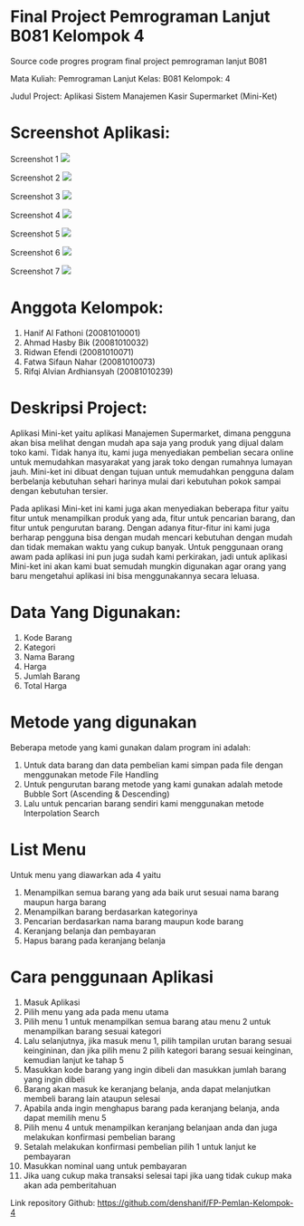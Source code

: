 # Final Project Pemrograman Lanjut B081 Kelompok 4
Source code progres program final project pemrograman lanjut B081

Mata Kuliah: Pemrograman Lanjut
Kelas: B081
Kelompok: 4

Judul Project: Aplikasi Sistem Manajemen Kasir Supermarket (Mini-Ket)

# Screenshot Aplikasi:
Screenshot 1
<img src="/screenshot/screenshot1.jpeg" >

Screenshot 2
<img src="/screenshot/screenshot2.jpeg" >

Screenshot 3
<img src="/screenshot/screenshot3.jpeg" >

Screenshot 4
<img src="/screenshot/screenshot4.jpeg" >

Screenshot 5
<img src="/screenshot/screenshot5.jpeg" >

Screenshot 6
<img src="/screenshot/screenshot7.jpeg" >

Screenshot 7
<img src="/screenshot/screenshot6.jpeg" >


# Anggota Kelompok:
1. Hanif Al Fathoni (20081010001)
2. Ahmad Hasby Bik (20081010032)
3. Ridwan Efendi (20081010071)
4. Fatwa Sifaun Nahar (20081010073)
5. Rifqi Alvian Ardhiansyah (20081010239)

# Deskripsi Project:
Aplikasi Mini-ket yaitu aplikasi Manajemen Supermarket, dimana pengguna akan bisa melihat dengan mudah apa saja yang produk yang dijual dalam toko kami. Tidak hanya itu, kami juga menyediakan pembelian secara online untuk memudahkan masyarakat yang jarak toko dengan rumahnya lumayan jauh. Mini-ket ini dibuat dengan tujuan untuk memudahkan pengguna dalam berbelanja kebutuhan sehari harinya mulai dari kebutuhan pokok sampai dengan kebutuhan tersier.

Pada aplikasi Mini-ket ini kami juga akan menyediakan beberapa fitur yaitu fitur untuk menampilkan produk yang ada, fitur untuk pencarian barang, dan fitur untuk pengurutan barang. Dengan adanya fitur-fitur ini kami juga berharap pengguna bisa dengan mudah mencari kebutuhan dengan mudah dan tidak memakan waktu yang cukup banyak. Untuk penggunaan orang awam pada aplikasi ini pun juga sudah kami perkirakan, jadi untuk aplikasi Mini-ket ini akan kami buat semudah mungkin digunakan agar orang yang baru mengetahui aplikasi ini bisa menggunakannya secara leluasa.

# Data Yang Digunakan:
1. Kode Barang
2. Kategori
3. Nama Barang
4. Harga
5. Jumlah Barang
6. Total Harga

# Metode yang digunakan
Beberapa metode yang kami gunakan dalam program ini adalah:
1. Untuk data barang dan data pembelian kami simpan pada file dengan menggunakan metode File Handling
2. Untuk pengurutan barang metode yang kami gunakan adalah metode Bubble Sort (Ascending & Descending)
3. Lalu untuk pencarian barang sendiri kami menggunakan metode Interpolation Search

# List Menu
Untuk menu yang diawarkan ada 4 yaitu 
1. Menampilkan semua barang yang ada baik urut sesuai nama barang maupun harga barang
2. Menampilkan barang berdasarkan kategorinya
3. Pencarian berdasarkan nama barang maupun kode barang
4. Keranjang belanja dan pembayaran
5. Hapus barang pada keranjang belanja

# Cara penggunaan Aplikasi 
1. Masuk Aplikasi
2. Pilih menu yang ada pada menu utama
3. Pilih menu 1 untuk menampilkan semua barang atau menu 2 untuk menampilkan barang sesuai kategori
4. Lalu selanjutnya, jika masuk menu 1, pilih tampilan urutan barang sesuai keingininan, dan jika pilih menu 2 pilih kategori barang sesuai keinginan, kemudian lanjut ke tahap 5
5. Masukkan kode barang yang ingin dibeli dan masukkan jumlah barang yang ingin dibeli
6. Barang akan masuk ke keranjang belanja, anda dapat melanjutkan membeli barang lain ataupun selesai
7. Apabila anda ingin menghapus barang pada keranjang belanja, anda dapat memilih menu 5
8. Pilih menu 4 untuk menampilkan keranjang belanjaan anda dan juga melakukan konfirmasi pembelian barang
9. Setalah melakukan konfirmasi pembelian pilih 1 untuk lanjut ke pembayaran
10. Masukkan nominal uang untuk pembayaran
11. Jika uang cukup maka transaksi selesai tapi jika uang tidak cukup maka akan ada pemberitahuan


Link repository Github: https://github.com/denshanif/FP-Pemlan-Kelompok-4
